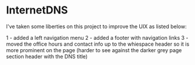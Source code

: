 # InternetDNS
I've taken some liberties on this project to improve the UIX as listed below:

1 - added a left navigation menu
2 - added a footer with navigation links
3 - moved the office hours and contact info up to the whiespace header so it is more prominent on the page (harder to see against the darker grey page section header with the DNS title)
